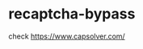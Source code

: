 # recaptcha-bypass
check https://www.capsolver.com/ 



















                                                                                                                                                                                                 